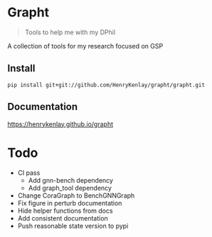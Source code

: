 # Grapht
> Tools to help me with my DPhil


A collection of tools for my research focused on GSP

## Install

`pip install git+git://github.com/HenryKenlay/grapht/grapht.git`

## Documentation

https://henrykenlay.github.io/grapht

# Todo
- CI pass
  - Add gnn-bench dependency
  - Add graph_tool dependency
- Change CoraGraph to BenchGNNGraph
- Fix figure in perturb documentation
- Hide helper functions from docs
- Add consistent documentation 
- Push reasonable state version to pypi 
